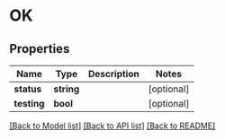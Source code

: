 # OK

## Properties
Name | Type | Description | Notes
------------ | ------------- | ------------- | -------------
**status** | **string** |  | [optional] 
**testing** | **bool** |  | [optional] 

[[Back to Model list]](../README.md#documentation-for-models) [[Back to API list]](../README.md#documentation-for-api-endpoints) [[Back to README]](../README.md)


